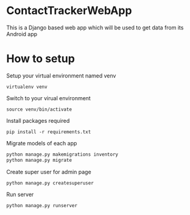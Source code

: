 # ContactTrackerWebApp

This is a Django based web app which will be used to get data from its Android app

# How to setup

Setup your virtual environment named venv

`virtualenv venv`

Switch to your virual environment

`source venv/bin/activate`

Install packages required

`pip install -r requirements.txt`

Migrate models of each app

```python
python manage.py makemigrations inventory
python manage.py migrate
```

Create super user for admin page

`python manage.py createsuperuser`

Run server

`python manage.py runserver`